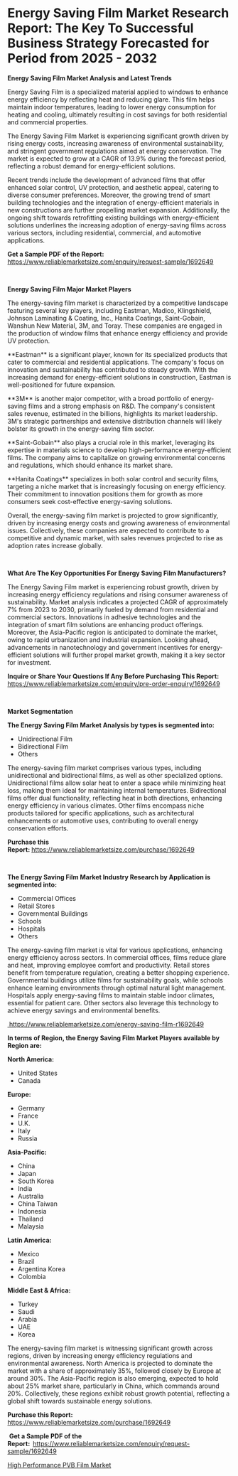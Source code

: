 <p><h1>Energy Saving Film Market Research Report: The Key To Successful Business Strategy Forecasted for Period from 2025 - 2032</h1></p><p><strong>Energy Saving Film Market Analysis and Latest Trends</strong></p>
<p><p>Energy Saving Film is a specialized material applied to windows to enhance energy efficiency by reflecting heat and reducing glare. This film helps maintain indoor temperatures, leading to lower energy consumption for heating and cooling, ultimately resulting in cost savings for both residential and commercial properties.</p><p>The Energy Saving Film Market is experiencing significant growth driven by rising energy costs, increasing awareness of environmental sustainability, and stringent government regulations aimed at energy conservation. The market is expected to grow at a CAGR of 13.9% during the forecast period, reflecting a robust demand for energy-efficient solutions. </p><p>Recent trends include the development of advanced films that offer enhanced solar control, UV protection, and aesthetic appeal, catering to diverse consumer preferences. Moreover, the growing trend of smart building technologies and the integration of energy-efficient materials in new constructions are further propelling market expansion. Additionally, the ongoing shift towards retrofitting existing buildings with energy-efficient solutions underlines the increasing adoption of energy-saving films across various sectors, including residential, commercial, and automotive applications.</p></p>
<p><strong>Get a Sample PDF of the Report:&nbsp;</strong> <a href="https://www.reliablemarketsize.com/enquiry/request-sample/1692649?utm_campaign=1131&utm_medium=2&utm_source=Github&utm_content=ia&utm_term=08012025&utm_id=energy-saving-film">https://www.reliablemarketsize.com/enquiry/request-sample/1692649</a></p>
<p>&nbsp;</p>
<p><strong>Energy Saving Film Major Market Players</strong></p>
<p><p>The energy-saving film market is characterized by a competitive landscape featuring several key players, including Eastman, Madico, Klingshield, Johnson Laminating & Coating, Inc., Hanita Coatings, Saint-Gobain, Wanshun New Material, 3M, and Toray. These companies are engaged in the production of window films that enhance energy efficiency and provide UV protection.</p><p>**Eastman** is a significant player, known for its specialized products that cater to commercial and residential applications. The company's focus on innovation and sustainability has contributed to steady growth. With the increasing demand for energy-efficient solutions in construction, Eastman is well-positioned for future expansion.</p><p>**3M** is another major competitor, with a broad portfolio of energy-saving films and a strong emphasis on R&D. The company's consistent sales revenue, estimated in the billions, highlights its market leadership. 3M's strategic partnerships and extensive distribution channels will likely bolster its growth in the energy-saving film sector.</p><p>**Saint-Gobain** also plays a crucial role in this market, leveraging its expertise in materials science to develop high-performance energy-efficient films. The company aims to capitalize on growing environmental concerns and regulations, which should enhance its market share.</p><p>**Hanita Coatings** specializes in both solar control and security films, targeting a niche market that is increasingly focusing on energy efficiency. Their commitment to innovation positions them for growth as more consumers seek cost-effective energy-saving solutions.</p><p>Overall, the energy-saving film market is projected to grow significantly, driven by increasing energy costs and growing awareness of environmental issues. Collectively, these companies are expected to contribute to a competitive and dynamic market, with sales revenues projected to rise as adoption rates increase globally.</p></p>
<p>&nbsp;</p>
<p><strong>What Are The Key Opportunities For Energy Saving Film Manufacturers?</strong></p>
<p><p>The Energy Saving Film market is experiencing robust growth, driven by increasing energy efficiency regulations and rising consumer awareness of sustainability. Market analysis indicates a projected CAGR of approximately 7% from 2023 to 2030, primarily fueled by demand from residential and commercial sectors. Innovations in adhesive technologies and the integration of smart film solutions are enhancing product offerings. Moreover, the Asia-Pacific region is anticipated to dominate the market, owing to rapid urbanization and industrial expansion. Looking ahead, advancements in nanotechnology and government incentives for energy-efficient solutions will further propel market growth, making it a key sector for investment.</p></p>
<p><strong>Inquire or Share Your Questions If Any Before Purchasing This Report:</strong> <a href="https://www.reliablemarketsize.com/enquiry/pre-order-enquiry/1692649?utm_campaign=1131&utm_medium=2&utm_source=Github&utm_content=ia&utm_term=08012025&utm_id=energy-saving-film">https://www.reliablemarketsize.com/enquiry/pre-order-enquiry/1692649</a></p>
<p>&nbsp;</p>
<p><strong>Market Segmentation</strong></p>
<p><strong>The Energy Saving Film Market Analysis by types is segmented into:</strong></p>
<p><ul><li>Unidirectional Film</li><li>Bidirectional Film</li><li>Others</li></ul></p>
<p><p>The energy-saving film market comprises various types, including unidirectional and bidirectional films, as well as other specialized options. Unidirectional films allow solar heat to enter a space while minimizing heat loss, making them ideal for maintaining internal temperatures. Bidirectional films offer dual functionality, reflecting heat in both directions, enhancing energy efficiency in various climates. Other films encompass niche products tailored for specific applications, such as architectural enhancements or automotive uses, contributing to overall energy conservation efforts.</p></p>
<p><strong>Purchase this Report:&nbsp;</strong><a href="https://www.reliablemarketsize.com/purchase/1692649?utm_campaign=1131&utm_medium=2&utm_source=Github&utm_content=ia&utm_term=08012025&utm_id=energy-saving-film">https://www.reliablemarketsize.com/purchase/1692649</a></p>
<p>&nbsp;</p>
<p><strong>The Energy Saving Film Market Industry Research by Application is segmented into:</strong></p>
<p><ul><li>Commercial Offices</li><li>Retail Stores</li><li>Governmental Buildings</li><li>Schools</li><li>Hospitals</li><li>Others</li></ul></p>
<p><p>The energy-saving film market is vital for various applications, enhancing energy efficiency across sectors. In commercial offices, films reduce glare and heat, improving employee comfort and productivity. Retail stores benefit from temperature regulation, creating a better shopping experience. Governmental buildings utilize films for sustainability goals, while schools enhance learning environments through optimal natural light management. Hospitals apply energy-saving films to maintain stable indoor climates, essential for patient care. Other sectors also leverage this technology to achieve energy savings and environmental benefits.</p></p>
<p><a href="https://www.reliablemarketsize.com/energy-saving-film-r1692649?utm_campaign=1131&utm_medium=2&utm_source=Github&utm_content=ia&utm_term=08012025&utm_id=energy-saving-film">&nbsp;https://www.reliablemarketsize.com/energy-saving-film-r1692649</a></p>
<p><strong>In terms of Region, the Energy Saving Film Market Players available by Region are:</strong></p>
<p>
    <p> <strong> North America: </strong>
        <ul>
            <li>United States</li>
            <li>Canada</li>
        </ul>
        </p> 
    <p> <strong> Europe: </strong>
        <ul>
            <li>Germany</li>
            <li>France</li>
            <li>U.K.</li>
            <li>Italy</li>
            <li>Russia</li>
        </ul>
        </p> 
    <p> <strong> Asia-Pacific: </strong>
        <ul>
            <li>China</li>
            <li>Japan</li>
            <li>South Korea</li>
            <li>India</li>
            <li>Australia</li>
            <li>China Taiwan</li>
            <li>Indonesia</li>
            <li>Thailand</li>
            <li>Malaysia</li>
        </ul>
        </p> 
    <p> <strong> Latin America: </strong>
        <ul>
            <li>Mexico</li>
            <li>Brazil</li>
            <li>Argentina Korea</li>
            <li>Colombia</li>
        </ul>
        </p> 
    <p> <strong> Middle East & Africa: </strong>
        <ul>
            <li>Turkey</li>
            <li>Saudi</li>
            <li>Arabia</li>
            <li>UAE</li>
            <li>Korea</li>
        </ul>
    </p>
    </p>
<p><p>The energy-saving film market is witnessing significant growth across regions, driven by increasing energy efficiency regulations and environmental awareness. North America is projected to dominate the market with a share of approximately 35%, followed closely by Europe at around 30%. The Asia-Pacific region is also emerging, expected to hold about 25% market share, particularly in China, which commands around 20%. Collectively, these regions exhibit robust growth potential, reflecting a global shift towards sustainable energy solutions.</p></p>
<p><strong>Purchase this Report: </strong><a href="https://www.reliablemarketsize.com/purchase/1692649?utm_campaign=1131&utm_medium=2&utm_source=Github&utm_content=ia&utm_term=08012025&utm_id=energy-saving-film">https://www.reliablemarketsize.com/purchase/1692649</a></p>
<p>&nbsp;<strong>Get a Sample PDF of the Report:&nbsp;&nbsp;</strong><a href="https://www.reliablemarketsize.com/enquiry/request-sample/1692649?utm_campaign=1131&utm_medium=2&utm_source=Github&utm_content=ia&utm_term=08012025&utm_id=energy-saving-film">https://www.reliablemarketsize.com/enquiry/request-sample/1692649</a></p>
<p><strong></strong></p>
<p><p><a href="https://github.com/CliffMedina6/Market-Research-Report-List-7/blob/main/high-performance-pvb-film-market.md?utm_campaign=1131&utm_medium=2&utm_source=Github&utm_content=ia&utm_term=08012025&utm_id=energy-saving-film">High Performance PVB Film Market</a></p></p>